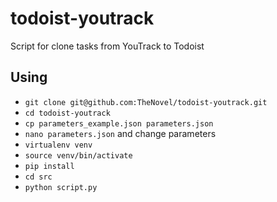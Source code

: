 # todoist-youtrack
Script for clone tasks from YouTrack to Todoist

## Using
+ `git clone git@github.com:TheNovel/todoist-youtrack.git`
+ `cd todoist-youtrack`
+ `cp parameters_example.json parameters.json`
+ `nano parameters.json` and change parameters
+ `virtualenv venv`
+ `source venv/bin/activate`
+ `pip install`
+ `cd src`
+ `python script.py`
